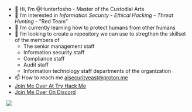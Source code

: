 - 👋 Hi, I’m @Hunterfosho - Master of the Custodial Arts
- 👀 I’m interested in *Information Security* - *Ethical Hacking* - *Threat Hunting* - "Red Team"
- 🌱 I’m currently learning how to protect humans from other humans
- 💞️ I’m looking to create a repository we can use to stregthen the skillset of the members of 
  - The senior management staff
  - Information security staff
  - Compliance staff
  - Audit staff
  - Information technology staff 
departments of the organization
- 📫 How to reach me aisecurityeast@proton.me
- [Join Me Over At Try Hack Me](https://tryhackme.com/dashboard)
- [Join Me Over On Discord](https://discord.com/channels/@me)
<!---
Hunterfosho/Hunterfosho is a ✨ special ✨ repository because its `README.md` (this file) appears on your GitHub profile.
You can click the Preview link to take a look at your changes.
--->
<img src="https://img.shields.io/github/last-commit/Hunterfosho/Hunterfosho.svg"/> </p>
